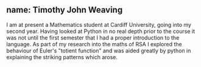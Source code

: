 name: Timothy John Weaving
---
I am at present a Mathematics student at Cardiff University, going into my second year. Having looked at Python in no real depth prior to the course it was not until the first semester that I had a proper introduction to the language. As part of my research into the maths of RSA I explored the behaviour of Euler's "totient function" and was aided greatly by python in explaining the striking patterns which arose.
